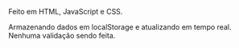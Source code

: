 Feito em HTML, JavaScript e CSS.

Armazenando dados em localStorage e atualizando em tempo real.
Nenhuma validação sendo feita.